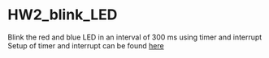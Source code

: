 # HW2_blink_LED
Blink the red and blue LED in an interval of 300 ms using timer and interrupt
Setup of timer and interrupt can be found [here](https://docs.google.com/presentation/d/1O0JWIC7Q9zReYNU9OPWry5QxHSQTzVf9odzcRDyv0Eo/edit#slide=id.geba802abc8_0_30)
